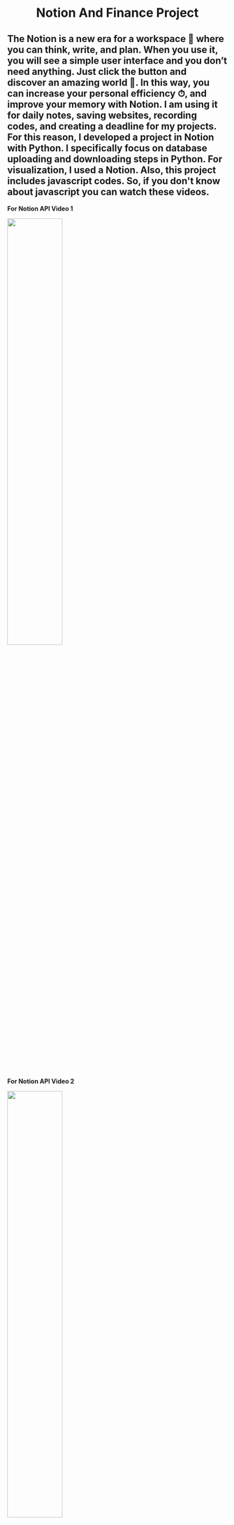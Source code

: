 <h1 align="center" id="title">Notion And Finance Project</h1>

The Notion is a new era for a workspace 📑 where you can think, write, and plan. When you use it, you will see a simple user interface and you don’t need anything. Just click the button and discover an amazing world 👻. In this way, you can increase your personal efficiency ⏱, and improve your memory with Notion. I am using it for daily notes, saving websites, recording codes, and creating a deadline for my projects. For this reason, I developed a project in Notion with Python. I specifically focus on database uploading and downloading steps in Python. For visualization, I used a Notion. Also, this project includes javascript codes. So, if you don't know about javascript you can watch these videos.
---
**For Notion API Video 1**

[<img src="https://images.unsplash.com/photo-1642132652859-3ef5a1048fd1?ixlib=rb-4.0.3&ixid=M3wxMjA3fDB8MHxwaG90by1wYWdlfHx8fGVufDB8fHx8fA%3D%3D&auto=format&fit=crop&w=1460&q=80" align="center" width="50%" height="50%">](https://www.youtube.com/watch?v=M1gu9MDucMA&ab_channel=PatrickLoeber)

**For Notion API Video 2**

[<img src="https://images.unsplash.com/photo-1681583721832-7260a39e88f9?ixlib=rb-4.0.3&ixid=M3wxMjA3fDB8MHxwaG90by1wYWdlfHx8fGVufDB8fHx8fA%3D%3D&auto=format&fit=crop&w=1170&q=80" align="center" width="50%" height="50%">](https://www.youtube.com/watch?v=ec5m6t77eYM&ab_channel=ThomasFrankExplains)

**For Notion API Video 3**

[<img src="https://images.unsplash.com/photo-1681583722627-3ad58f1cc0a7?ixlib=rb-4.0.3&ixid=M3wxMjA3fDB8MHxwaG90by1wYWdlfHx8fGVufDB8fHx8fA%3D%3D&auto=format&fit=crop&w=1170&q=80" align="center" width="50%" height="50%">](https://www.youtube.com/watch?v=KENSTonsiEc&ab_channel=IndyDevDan)

---
# Notion Finance Project Page

[<img src="https://github.com/Ybatuhan-EcoBooster/NotionFinanceProject/assets/110935969/234e841c-5a95-40ce-8673-d4fcdfd465e1" align="center" width="50%" height="50%">](https://batuhanyildirim.notion.site/Notion-API-Test-dd15a7b958bf4c6494102517a03d8946?pvs=4)

---

# Jupyter Notebooks Workbooks 🗂

I provide some financial formulas for you, you can check and improve your financial knowledge in there. Moreover, when you access my [Notion Finance Project page](https://batuhanyildirim.notion.site/Notion-API-Test-dd15a7b958bf4c6494102517a03d8946?pvs=4), You may read the financial formulas description.

* [Formulas Woorkbook](https://github.com/Ybatuhan-EcoBooster/NotionFinanceProject/blob/main/WorkCodes/ForumlasWorkBook.ipynb)

---

## 📌 Sources 
- [AlphaVantage API](https://www.alphavantage.co/)
- [Yfinance](https://pypi.org/project/yfinance/)
- [Tiingo API](https://www.tiingo.com/)
- [Yahoo Finance](https://finance.yahoo.com/)
- [Notion API](https://developers.notion.com/)
- [Notion2Charts](https://notion2charts.com/)

---
# Notes:

# For My Work Plan Template 📑

[💲Finance Data Analyst For Python Planner](https://pixelpallette.gumroad.com/l/FinanceDataAnalystPlanner?layout=profile)
---
